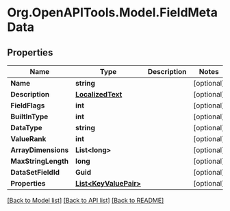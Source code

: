# Org.OpenAPITools.Model.FieldMetaData

## Properties

Name | Type | Description | Notes
------------ | ------------- | ------------- | -------------
**Name** | **string** |  | [optional] 
**Description** | [**LocalizedText**](LocalizedText.md) |  | [optional] 
**FieldFlags** | **int** |  | [optional] 
**BuiltInType** | **int** |  | [optional] 
**DataType** | **string** |  | [optional] 
**ValueRank** | **int** |  | [optional] 
**ArrayDimensions** | **List&lt;long&gt;** |  | [optional] 
**MaxStringLength** | **long** |  | [optional] 
**DataSetFieldId** | **Guid** |  | [optional] 
**Properties** | [**List&lt;KeyValuePair&gt;**](KeyValuePair.md) |  | [optional] 

[[Back to Model list]](../README.md#documentation-for-models) [[Back to API list]](../README.md#documentation-for-api-endpoints) [[Back to README]](../README.md)

